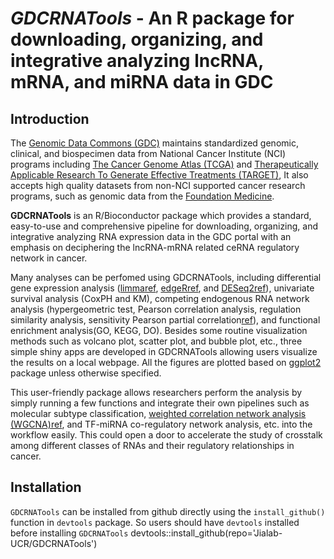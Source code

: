 # *GDCRNATools* - An R package for downloading, organizing, and integrative analyzing lncRNA, mRNA, and miRNA data in GDC


## Introduction

The [Genomic Data Commons (GDC)](https://portal.gdc.cancer.gov/) maintains standardized genomic, clinical, and biospecimen data from National Cancer Institute (NCI) programs including [The Cancer Genome Atlas (TCGA)](https://tcga-data.nci.nih.gov/) and [Therapeutically Applicable Research To Generate Effective Treatments (TARGET)](https://ocg.cancer.gov/programs/target), It also accepts high quality datasets from non-NCI supported cancer research programs, such as genomic data from the [Foundation Medicine](https://www.foundationmedicine.com/).

**GDCRNATools** is an R/Bioconductor package which provides a standard, easy-to-use and comprehensive pipeline for downloading, organizing, and integrative analyzing RNA expression data in the GDC portal with an emphasis on deciphering the lncRNA-mRNA related ceRNA regulatory network in cancer.

Many analyses can be perfomed using GDCRNATools, including differential gene expression analysis ([limma](http://bioconductor.org/packages/release/bioc/html/limma.html)[ref](1), [edgeR](http://bioconductor.org/packages/release/bioc/html/edgeR.html)[ref](2), and [DESeq2](http://bioconductor.org/packages/release/bioc/html/DESeq2.html)[ref](3)), univariate survival analysis (CoxPH and KM), competing endogenous RNA network analysis (hypergeometric test, Pearson correlation analysis, regulation similarity analysis, sensitivity Pearson partial  correlation[ref](4)), and functional enrichment analysis(GO, KEGG, DO). Besides some routine visualization methods such as volcano plot, scatter plot, and bubble plot, etc., three simple shiny apps are developed in GDCRNATools allowing users visualize the results on a local webpage. All the figures are plotted based on [ggplot2](https://cran.r-project.org/web/packages/ggplot2/index.html) package unless otherwise specified.

This user-friendly package allows researchers perform the analysis by simply running a few functions and integrate their own pipelines such as molecular subtype classification, [weighted correlation network analysis (WGCNA)](https://labs.genetics.ucla.edu/horvath/CoexpressionNetwork/Rpackages/WGCNA/)[ref](5), and TF-miRNA co-regulatory network analysis, etc. into the workflow easily. This could open a door to accelerate the study of crosstalk among different classes of RNAs and their regulatory relationships in cancer.


## Installation
`GDCRNATools` can be installed from github directly using the `install_github()` function in `devtools` package. So users should have `devtools` installed before installing `GDCRNATools`
devtools::install_github(repo='Jialab-UCR/GDCRNATools')
